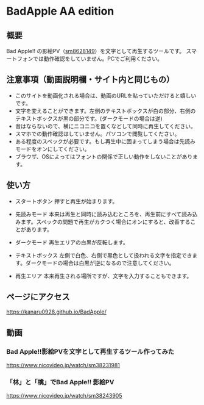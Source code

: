 # BadApple AA edition
## 概要
Bad Apple!! の影絵PV（[sm8628149](https://www.nicovideo.jp/watch/sm8628149)）を文字として再生するツールです。
スマートフォンでは動作確認をしていません。PCでご利用ください。

## 注意事項（動画説明欄・サイト内と同じもの）
* このサイトを動画化される場合は、動画のURLを貼っていただけると嬉しいです。
* 文字を変えることができます。左側のテキストボックスが白の部分、右側のテキストボックスが黒の部分です。(ダークモードの場合は逆)
* 音はならないので、横にニコニコを置くなどして同時に再生してください。
* スマホでの動作確認はしていません。パソコンで閲覧してください。
* ある程度のスペックが必要です。もし再生中に固まってしまう場合は先読みモードをオンにしてください。
* ブラウザ、OSによってはフォントの関係で正しい動作をしないことがあります。


## 使い方
* スタートボタン
    押すと再生が始まります。

* 先読みモード
    本来は再生と同時に読み込むところを、再生前にすべて読み込みます。スペックの問題で再生がカクつく場合にオンにすると、改善することがあります。
    
* ダークモード
    再生エリアの白黒が反転します。

* テキストボックス
    左側で白色、右側で黒色として扱われる文字を指定できます。ダークモードの場合は白黒が逆になるので注意してください。

* 再生エリア
    本来再生される場所ですが、文字を入力することもできます。

## ページにアクセス
<https://kanaru0928.github.io/BadApple/>

## 動画
### Bad Apple!!影絵PVを文字として再生するツール作ってみた
<https://www.nicovideo.jp/watch/sm38231981>

### 「林」と「檎」でBad Apple!! 影絵PV
<https://www.nicovideo.jp/watch/sm38243905>
